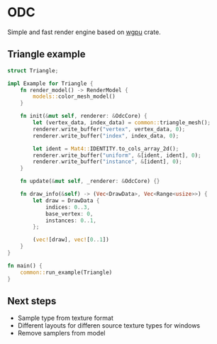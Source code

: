 # ODC

Simple and fast render engine based on [wgpu](https://github.com/gfx-rs/wgpu) crate.

## Triangle example
```rust
struct Triangle;

impl Example for Triangle {
    fn render_model() -> RenderModel {
        models::color_mesh_model()
    }

    fn init(&mut self, renderer: &OdcCore) {
        let (vertex_data, index_data) = common::triangle_mesh();
        renderer.write_buffer("vertex", vertex_data, 0);
        renderer.write_buffer("index", index_data, 0);

        let ident = Mat4::IDENTITY.to_cols_array_2d();
        renderer.write_buffer("uniform", &[ident, ident], 0);
        renderer.write_buffer("instance", &[ident], 0);
    }

    fn update(&mut self, _renderer: &OdcCore) {}

    fn draw_info(&self) -> (Vec<DrawData>, Vec<Range<usize>>) {
        let draw = DrawData {
            indices: 0..3,
            base_vertex: 0,
            instances: 0..1,
        };

        (vec![draw], vec![0..1])
    }
}

fn main() {
    common::run_example(Triangle)
}
```

## Next steps
- Sample type from texture format
- Different layouts for differen source texture types for windows
- Remove samplers from model